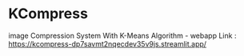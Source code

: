 # KCompress
image Compression System With K-Means Algorithm - webapp
Link : https://kcompress-dp7savmt2nqecdev35v9js.streamlit.app/

